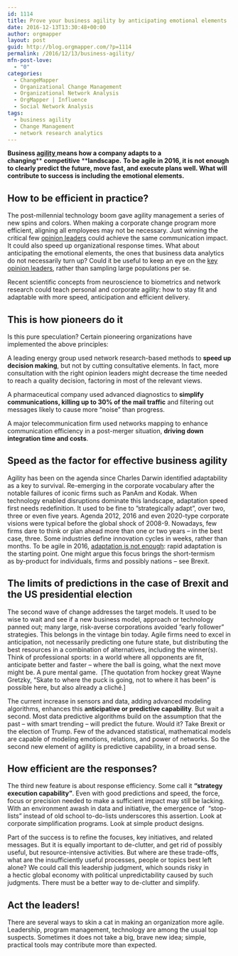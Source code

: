 ```yaml
---
id: 1114
title: Prove your business agility by anticipating emotional elements
date: 2016-12-13T13:30:48+00:00
author: orgmapper
layout: post
guid: http://blog.orgmapper.com/?p=1114
permalink: /2016/12/13/business-agility/
mfn-post-love:
  - "0"
categories:
  - ChangeMapper
  - Organizational Change Management
  - Organizational Network Analysis
  - OrgMapper | Influence
  - Social Network Analysis
tags:
  - business agility
  - Change Management
  - network research analytics
---
```

**Business <a href="http://www.odgersinterim.com/news-insight/perspective/article/agility-ability-4592/" target="_blank">agility </a>means how a company adapts to a changing**** ****competitive**** ****landscape.** **To be agile in 2016, it is not enough to clearly predict the future, move fast, and execute plans well. What will contribute to success is including the emotional elements.**

## **How to be efficient in practice?**

The post-millennial technology boom gave agility management a series of new spins and colors. When making a corporate change program more efficient, aligning all employees may not be necessary. Just winning the critical few [opinion leaders](http://starboardthinking.com/impact-of-influencers-on-organisational-performance/?doing_wp_cron=1481115838.1543951034545898437500) could achieve the same communication impact. It could also speed up organizational response times. What about anticipating the emotional elements, the ones that business data analytics do not necessarily turn up? Could it be useful to keep an eye on the <a href="http://starboardthinking.com/impact-of-influencers-on-organisational-performance/" target="_blank">key opinion leaders</a>, rather than sampling large populations per se.

Recent scientific concepts from neuroscience to biometrics and network research could teach personal and corporate agility: how to stay fit and adaptable with more speed, anticipation and efficient delivery.

## **This is how pioneers do it**

Is this pure speculation? Certain pioneering organizations have implemented the above principles:

A leading energy group used network research-based methods to **speed up decision making**, but not by cutting consultative elements. In fact, more consultation with the right opinion leaders might decrease the time needed to reach a quality decision, factoring in most of the relevant views.

A pharmaceutical company used advanced diagnostics to **simplify communications, killing up to 30% of the mail traffic** and filtering out messages likely to cause more “noise” than progress.

A major telecommunication firm used networks mapping to enhance communication efficiency in a post-merger situation, **driving down integration time and costs**.

## **Speed as the factor for effective business agility**

Agility has been on the agenda since Charles Darwin identified adaptability as a key to survival. Re-emerging in the corporate vocabulary after the notable failures of iconic firms such as PanAm and Kodak. When technology enabled disruptions dominate this landscape, adaptation speed first needs redefinition. It used to be fine to ”strategically adapt”, over two, three or even five years. Agenda 2012, 2016 and even 2020-type corporate visions were typical before the global shock of 2008-9. Nowadays, few firms dare to think or plan ahead more than one or two years – in the best case, three. Some industries define innovation cycles in weeks, rather than months. To be agile in 2016, [adaptation is not enough](http://blog.orgmapper.com/2016/04/29/four-plus-one-key-thoughts-about-change-management-you-should-always-keep-in-mind/): rapid adaptation is the starting point. One might argue this focus brings the short-termism as by-product for individuals, firms and possibly nations – see Brexit.

## **The limits of predictions in the case of Brexit and the US presidential election**

The second wave of change addresses the target models. It used to be wise to wait and see if a new business model, approach or technology panned out; many large, risk-averse corporations avoided ”early follower” strategies. This belongs in the vintage bin today. Agile firms need to excel in anticipation, not necessarily predicting one future state, but distributing the best resources in a combination of alternatives, including the winner(s). Think of professional sports: in a world where all opponents are fit, anticipate better and faster &#8211; where the ball is going, what the next move might be. A pure mental game.  [The quotation from hockey great Wayne Gretzky, “Skate to where the puck is going, not to where it has been” is possible here, but also already a cliché.]

The current increase in sensors and data, adding advanced modeling algorithms, enhances this **anticipative or predictive capability**. But wait a second. Most data predictive algorithms build on the assumption that the past – with smart trending – will predict the future. Would it? Take Brexit or the election of Trump. Few of the advanced statistical, mathematical models are capable of modeling emotions, relations, and power of networks. So the second new element of agility is predictive capability, in a broad sense.

## **How efficient are the responses?**

The third new feature is about response efficiency. Some call it **“strategy execution capability”**. Even with good predictions and speed, the force, focus or precision needed to make a sufficient impact may still be lacking. With an environment awash in data and initiative, the emergence of  “stop-lists” instead of old school to-do-lists underscores this assertion. Look at corporate simplification programs. Look at simple product designs.

Part of the success is to refine the focuses, key initiatives, and related messages. But it is equally important to de-clutter, and get rid of possibly useful, but resource-intensive activities. But where are these trade-offs, what are the insufficiently useful processes, people or topics best left alone? We could call this leadership judgment, which sounds risky in a hectic global economy with political unpredictability caused by such judgments. There must be a better way to de-clutter and simplify.

## **Act the leaders!**

There are several ways to skin a cat in making an organization more agile. Leadership, program management, technology are among the usual top suspects. Sometimes it does not take a big, brave new idea; simple, practical tools may contribute more than expected.